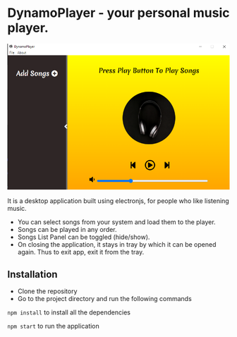 # DynamoPlayer - your personal music player.

![dynamoplayer](assets/img/dynamoplayer.png)

It is a desktop application built using electronjs, for people who like listening music.

- You can select songs from your system and load them to the player.
- Songs can be played in any order.
- Songs List Panel can be toggled (hide/show).
- On closing the application, it stays in tray by which it can be opened again. Thus to exit app, exit it from the tray.

## Installation

- Clone the repository
- Go to the project directory and run the following commands

`npm install` to install all the dependencies

`npm start` to run the application
